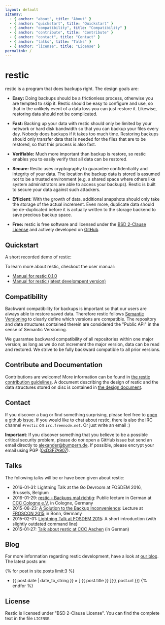 ```yaml
---
layout: default
sitenav:
  - { anchor: "about", title: "About" }
  - { anchor: "quickstart", title: "Quickstart" }
  - { anchor: "compatibility", title: "Compatibility" }
  - { anchor: "contribute", title: "Contribute" }
  - { anchor: "contact", title: "Contact" }
  - { anchor: "talks", title: "Talks" }
  - { anchor: "license", title: "License" }
permalink: /
---
```


<h1 class="page-title"><a name="about"></a>restic</h1>

restic is a program that does backups right. The design goals are:

 * **Easy:** Doing backups should be a frictionless process, otherwise you are tempted to skip it.  Restic should be easy to configure and use, so that in the unlikely event of a data loss you can just restore it. Likewise, restoring data should not be complicated.

 * **Fast:** Backing up your data with restic should only be limited by your network or hard disk bandwidth so that you can backup your files every day. Nobody does backups if it takes too much time. Restoring backups should only transfer data that is needed for the files that are to be restored, so that this process is also fast.

 * **Verifiable:** Much more important than backup is restore, so restic enables you to easily verify that all data can be restored.

 * **Secure:** Restic uses cryptography to guarantee confidentiality and integrity of your data. The location the backup data is stored is assumed not to be a trusted environment (e.g. a shared space where others like system administrators are able to access your backups). Restic is built to secure your data against such attackers.

 * **Efficient:** With the growth of data, additional snapshots should only take the storage of the actual increment. Even more, duplicate data should be de-duplicated before it is actually written to the storage backend to save precious backup space.

 * **Free:** restic is free software and licensed under the [BSD 2-Clause License](https://github.com/restic/restic/blob/master/LICENSE) and actively developed on [GitHub](https://github.com/restic/restic/).

## <a name="quickstart"></a>Quickstart

A short recorded demo of restic:

<script type="text/javascript" src="https://asciinema.org/a/anro1vq39k80ae7c46s9nj6bs.js" id="asciicast-23554" async></script>

To learn more about restic, checkout the user manual:

 * [Manual for restic 0.1.0](https://restic.readthedocs.io/en/v0.1.0-doc)
 * [Manual for restic (latest develompent version)](https://restic.readthedocs.io/en/latest)

## <a name="compatibility"></a>Compatibility

Backward compatibility for backups is important so that our users are always able to restore saved data. Therefore restic follows [Semantic Versioning](http://semver.org) to clearly define which versions are compatible. The repository and data structures contained therein are considered the "Public API" in the sense of Semantic Versioning.

We guarantee backward compatibility of all repositories within one major version; as long as we do not increment the major version, data can be read and restored. We strive to be fully backward compatible to all prior versions.


## <a name="contribute"></a>Contribute and Documentation

Contributions are welcome! More information can be found in [the restic contribution guidelines](https://github.com/restic/restic/blob/master/CONTRIBUTING.md). A document describing the design of restic and the data structures stored on disc is contained in [the design document](https://github.com/restic/restic/blob/master/doc/Design.md).

## <a name="contact"></a>Contact

If you discover a bug or find something surprising, please feel free to [open a github issue](https://github.com/restic/restic/issues/new). If you would like to chat about restic, there is also the IRC channel `#restic` on `irc.freenode.net`. Or just write an email :)

**Important**: If you discover something that you believe to be a possible critical security problem, please do *not* open a GitHub issue but send an email directly to alexander@bumpern.de. If possible, please encrypt your email using PGP ([0xD3F7A907](https://pgp.mit.edu/pks/lookup?op=get&search=0x91A6868BD3F7A907)).

## <a name="talks"></a>Talks

The following talks will be or have been given about restic:

 * 2016-01-31: Lightning Talk at the Go Devroom at FOSDEM 2016, Brussels, Belgium
 * 2016-01-29: [restic - Backups mal richtig](https://media.ccc.de/v/c4.openchaos.2016.01.restic): Public lecture in German at [CCC Cologne e.V.](https://koeln.ccc.de) in Cologne, Germany
 * 2015-08-23: [A Solution to the Backup Inconvenience](https://media.ccc.de/browse/conferences/froscon/2015/froscon2015-1515-a_solution_to_the_backup_inconvenience.html#video): Lecture at [FROSCON 2015](https://www.froscon.de) in Bonn, Germany
 * 2015-02-01: [Lightning Talk at FOSDEM 2015](https://www.youtube.com/watch?v=oM-MfeflUZ8&t=11m40s): A short introduction (with slightly outdated command line)
 * 2015-01-27: [Talk about restic at CCC Aachen](https://videoag.fsmpi.rwth-aachen.de/?view=player&lectureid=4442#content) (in German)

## Blog

For more information regarding restic development, have a look at [our blog](/blog). The latest posts are:

{% for post in site.posts limit:3 %}
  * {{ post.date | date_to_string }} &raquo; [ {{ post.title }} ]({{ post.url }})
{% endfor %}

## <a name="license"></a>License

Restic is licensed under "BSD 2-Clause License". You can find the complete text in the file `LICENSE`.




